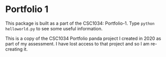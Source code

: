 Portfolio 1
===========

This package is built as a part of the CSC1034: Portfolio-1.
Type `python helloworld.py` to see some useful information.

This is a copy of the CSC1034 Portfolio panda project I created in 2020 as part of my assessment. I have lost access to that project and so I am re-creating it.